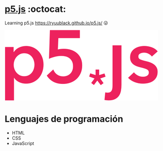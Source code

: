 # [p5.js](https://p5js.org/) :octocat:
Learning p5.js https://ryuublack.github.io/p5.js/ :stuck_out_tongue_winking_eye:

![](/Images/p5.png)

# Lenguajes de programación
+ HTML
+ CSS
+ JavaScript

